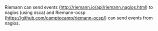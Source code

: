 Riemann can send events (http://riemann.io/api/riemann.nagios.html) to nagios (using nsca) and Riemann-ocsp (https://github.com/camptocamp/riemann-ocsp/) can send events from nagios.
